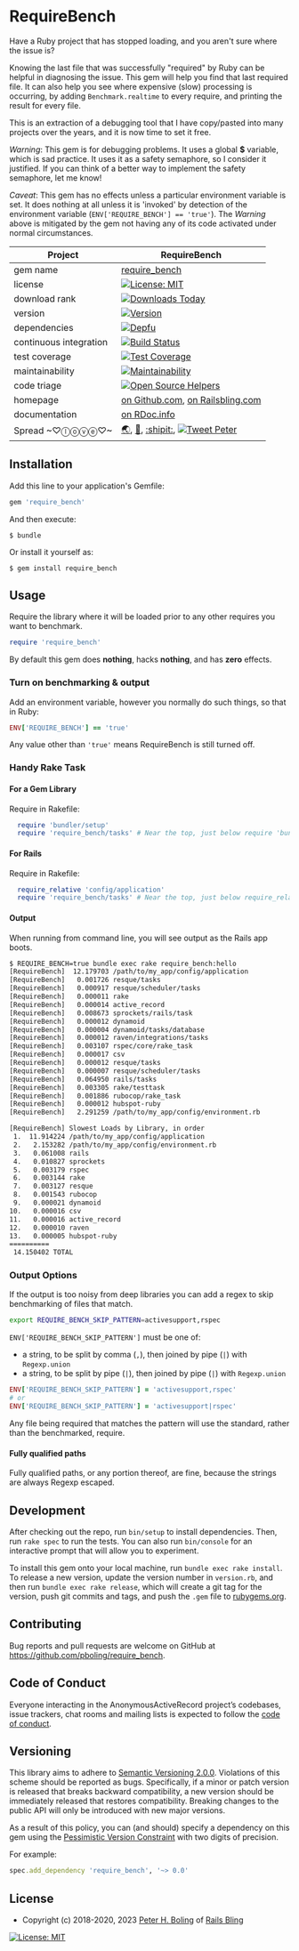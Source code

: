 # RequireBench

Have a Ruby project that has stopped loading, and you aren't sure where the issue is?

Knowing the last file that was successfully "required" by Ruby can be helpful in diagnosing the issue.  This gem will help you find that last required file.  It can also help you see where expensive (slow) processing is occurring, by adding `Benchmark.realtime` to every require, and printing the result for every file.

This is an extraction of a debugging tool that I have copy/pasted into many projects over the years, and it is now time to set it free.

*Warning*: This gem is for debugging problems.  It uses a global **$** variable, which is sad practice.  It uses it as a safety semaphore, so I consider it justified.  If you can think of a better way to implement the safety semaphore, let me know!

*Caveat*: This gem has no effects unless a particular environment variable is set.  It does nothing at all unless it is 'invoked' by detection of the environment variable (`ENV['REQUIRE_BENCH'] == 'true'`).  The *Warning* above is mitigated by the gem not having any of its code activated under normal circumstances.

| Project                | RequireBench                                                                                                                                                                                                                                         |
|------------------------|------------------------------------------------------------------------------------------------------------------------------------------------------------------------------------------------------------------------------------------------------|
| gem name               | [require_bench](https://rubygems.org/gems/require_bench)                                                                                                                                                                                             |
| license                | [![License: MIT](https://img.shields.io/badge/License-MIT-green.svg)](https://opensource.org/licenses/MIT)                                                                                                                                           |
| download rank          | [![Downloads Today](https://img.shields.io/gem/rd/require_bench.svg)](https://github.com/pboling/require_bench)                                                                                                                                      |
| version                | [![Version](https://img.shields.io/gem/v/require_bench.svg)](https://rubygems.org/gems/require_bench)                                                                                                                                                |
| dependencies           | [![Depfu](https://badges.depfu.com/badges/247bffc753b0cd49d3c08ce03b5c251c/count.svg)](https://depfu.com/github/pboling/require_bench?project_id=5824)                                                                                               |
| continuous integration | [![Build Status](https://travis-ci.org/pboling/require_bench.svg?branch=master)](https://travis-ci.org/pboling/require_bench)                                                                                                                        |
| test coverage          | [![Test Coverage](https://api.codeclimate.com/v1/badges/18523205c207a2b53045/test_coverage)](https://codeclimate.com/github/pboling/require_bench/test_coverage)                                                                                     |
| maintainability        | [![Maintainability](https://api.codeclimate.com/v1/badges/18523205c207a2b53045/maintainability)](https://codeclimate.com/github/pboling/require_bench/maintainability)                                                                               |
| code triage            | [![Open Source Helpers](https://www.codetriage.com/pboling/require_bench/badges/users.svg)](https://www.codetriage.com/pboling/require_bench)                                                                                                        |
| homepage               | [on Github.com][homepage], [on Railsbling.com][blogpage]                                                                                                                                                                                             |
| documentation          | [on RDoc.info][documentation]                                                                                                                                                                                                                        |
| Spread ~♡ⓛⓞⓥⓔ♡~        | [🌏](https://about.me/peter.boling), [👼](https://angel.co/peter-boling), [:shipit:](https://coderwall.com/Peter%20Boling), [![Tweet Peter](https://img.shields.io/twitter/follow/galtzo.svg?style=social&label=Follow)](https://twitter.com/galtzo) |

## Installation

Add this line to your application's Gemfile:

```ruby
gem 'require_bench'
```

And then execute:

    $ bundle

Or install it yourself as:

    $ gem install require_bench

## Usage

Require the library where it will be loaded prior to any other requires you want to benchmark.

```ruby
require 'require_bench'
```

By default this gem does **nothing**, hacks **nothing**, and has **zero** effects.

### Turn on benchmarking & output

Add an environment variable, however you normally do such things, so that in Ruby:

```ruby
ENV['REQUIRE_BENCH'] == 'true'
```

Any value other than `'true'` means RequireBench is still turned off.

### Handy Rake Task

#### For a Gem Library

Require in Rakefile:

```ruby
  require 'bundler/setup'
  require 'require_bench/tasks' # Near the top, just below require 'bundler/setup'!
```

#### For Rails

Require in Rakefile:

```ruby
  require_relative 'config/application'
  require 'require_bench/tasks' # Near the top, just below require_relative 'config/application'!
```

#### Output

When running from command line, you will see output as the Rails app boots.
```bash
$ REQUIRE_BENCH=true bundle exec rake require_bench:hello
[RequireBench]  12.179703 /path/to/my_app/config/application
[RequireBench]   0.001726 resque/tasks
[RequireBench]   0.000917 resque/scheduler/tasks
[RequireBench]   0.000011 rake
[RequireBench]   0.000014 active_record
[RequireBench]   0.008673 sprockets/rails/task
[RequireBench]   0.000012 dynamoid
[RequireBench]   0.000004 dynamoid/tasks/database
[RequireBench]   0.000012 raven/integrations/tasks
[RequireBench]   0.003107 rspec/core/rake_task
[RequireBench]   0.000017 csv
[RequireBench]   0.000012 resque/tasks
[RequireBench]   0.000007 resque/scheduler/tasks
[RequireBench]   0.064950 rails/tasks
[RequireBench]   0.003305 rake/testtask
[RequireBench]   0.001886 rubocop/rake_task
[RequireBench]   0.000012 hubspot-ruby
[RequireBench]   2.291259 /path/to/my_app/config/environment.rb

[RequireBench] Slowest Loads by Library, in order
 1.  11.914224 /path/to/my_app/config/application
 2.   2.153282 /path/to/my_app/config/environment.rb
 3.   0.061008 rails
 4.   0.010827 sprockets
 5.   0.003179 rspec
 6.   0.003144 rake
 7.   0.003127 resque
 8.   0.001543 rubocop
 9.   0.000021 dynamoid
10.   0.000016 csv
11.   0.000016 active_record
12.   0.000010 raven
13.   0.000005 hubspot-ruby
==========
 14.150402 TOTAL
```

### Output Options

If the output is too noisy from deep libraries you can add a regex to skip benchmarking of files that match.

```bash
export REQUIRE_BENCH_SKIP_PATTERN=activesupport,rspec
```

`ENV['REQUIRE_BENCH_SKIP_PATTERN']` must be one of:
  * a string, to be split by comma (`,`), then joined by pipe (`|`) with `Regexp.union`
  * a string, to be split by pipe (`|`), then joined by pipe (`|`) with `Regexp.union`

```ruby
ENV['REQUIRE_BENCH_SKIP_PATTERN'] = 'activesupport,rspec'
# or
ENV['REQUIRE_BENCH_SKIP_PATTERN'] = 'activesupport|rspec'
```

Any file being required that matches the pattern will use the standard, rather than the benchmarked, require.

#### Fully qualified paths

Fully qualified paths, or any portion thereof, are fine, because the strings are always Regexp escaped.

## Development

After checking out the repo, run `bin/setup` to install dependencies. Then, run `rake spec` to run the tests. You can also run `bin/console` for an interactive prompt that will allow you to experiment.

To install this gem onto your local machine, run `bundle exec rake install`. To release a new version, update the version number in `version.rb`, and then run `bundle exec rake release`, which will create a git tag for the version, push git commits and tags, and push the `.gem` file to [rubygems.org](https://rubygems.org).

## Contributing

Bug reports and pull requests are welcome on GitHub at https://github.com/pboling/require_bench.

## Code of Conduct

Everyone interacting in the AnonymousActiveRecord project’s codebases, issue trackers, chat rooms and mailing lists is expected to follow the [code of conduct](https://github.com/pboling/require_bench/blob/master/CODE_OF_CONDUCT.md).

## Versioning

This library aims to adhere to [Semantic Versioning 2.0.0][semver].
Violations of this scheme should be reported as bugs. Specifically,
if a minor or patch version is released that breaks backward
compatibility, a new version should be immediately released that
restores compatibility. Breaking changes to the public API will
only be introduced with new major versions.

As a result of this policy, you can (and should) specify a
dependency on this gem using the [Pessimistic Version Constraint][pvc] with two digits of precision.

For example:

```ruby
spec.add_dependency 'require_bench', '~> 0.0'
```

## License

* Copyright (c) 2018-2020, 2023 [Peter H. Boling][peterboling] of [Rails Bling][railsbling]

[![License: MIT](https://img.shields.io/badge/License-MIT-green.svg)](https://opensource.org/licenses/MIT) 

[license]: LICENSE
[semver]: http://semver.org/
[pvc]: http://guides.rubygems.org/patterns/#pessimistic-version-constraint
[railsbling]: http://www.railsbling.com
[peterboling]: http://www.peterboling.com
[documentation]: http://rdoc.info/github/pboling/require_bench/frames
[homepage]: https://github.com/pboling/require_bench/
[blogpage]: http://www.railsbling.com/tags/require_bench/
